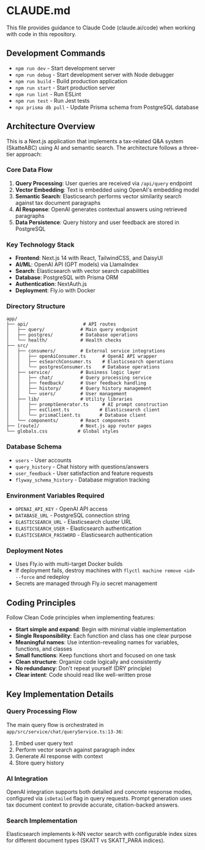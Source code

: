 # CLAUDE.md

This file provides guidance to Claude Code (claude.ai/code) when working with code in this repository.

## Development Commands

- `npm run dev` - Start development server
- `npm run debug` - Start development server with Node debugger
- `npm run build` - Build production application
- `npm run start` - Start production server
- `npm run lint` - Run ESLint
- `npm run test` - Run Jest tests
- `npx prisma db pull` - Update Prisma schema from PostgreSQL database

## Architecture Overview

This is a Next.js application that implements a tax-related Q&A system (SkatteABC) using AI and semantic search. The architecture follows a three-tier approach:

### Core Data Flow
1. **Query Processing**: User queries are received via `/api/query` endpoint
2. **Vector Embedding**: Text is embedded using OpenAI's embedding model
3. **Semantic Search**: Elasticsearch performs vector similarity search against tax document paragraphs
4. **AI Response**: OpenAI generates contextual answers using retrieved paragraphs
5. **Data Persistence**: Query history and user feedback are stored in PostgreSQL

### Key Technology Stack
- **Frontend**: Next.js 14 with React, TailwindCSS, and DaisyUI
- **AI/ML**: OpenAI API (GPT models) via LlamaIndex
- **Search**: Elasticsearch with vector search capabilities
- **Database**: PostgreSQL with Prisma ORM
- **Authentication**: NextAuth.js
- **Deployment**: Fly.io with Docker

### Directory Structure
```
app/
├── api/                    # API routes
│   ├── query/             # Main query endpoint
│   ├── postgres/          # Database operations
│   └── health/            # Health checks
├── src/
│   ├── consumers/         # External service integrations
│   │   ├── openAiConsumer.ts      # OpenAI API wrapper
│   │   ├── esSearchConsumer.ts    # Elasticsearch operations
│   │   └── postgresConsumer.ts    # Database operations
│   ├── service/           # Business logic layer
│   │   ├── chat/          # Query processing service
│   │   ├── feedback/      # User feedback handling
│   │   ├── history/       # Query history management
│   │   └── users/         # User management
│   ├── lib/               # Utility libraries
│   │   ├── promptGenerator.ts     # AI prompt construction
│   │   ├── esClient.ts           # Elasticsearch client
│   │   └── prismaClient.ts       # Database client
│   └── components/        # React components
├── [route]/               # Next.js app router pages
└── globals.css           # Global styles
```

### Database Schema
- `users` - User accounts
- `query_history` - Chat history with questions/answers
- `user_feedback` - User satisfaction and feature requests
- `flyway_schema_history` - Database migration tracking

### Environment Variables Required
- `OPENAI_API_KEY` - OpenAI API access
- `DATABASE_URL` - PostgreSQL connection string
- `ELASTICSEARCH_URL` - Elasticsearch cluster URL
- `ELASTICSEARCH_USER` - Elasticsearch authentication
- `ELASTICSEARCH_PASSWORD` - Elasticsearch authentication

### Deployment Notes
- Uses Fly.io with multi-target Docker builds
- If deployment fails, destroy machines with `flyctl machine remove <id> --force` and redeploy
- Secrets are managed through Fly.io secret management

## Coding Principles

Follow Clean Code principles when implementing features:

- **Start simple and expand**: Begin with minimal viable implementation
- **Single Responsibility**: Each function and class has one clear purpose
- **Meaningful names**: Use intention-revealing names for variables, functions, and classes
- **Small functions**: Keep functions short and focused on one task
- **Clean structure**: Organize code logically and consistently
- **No redundancy**: Don't repeat yourself (DRY principle)
- **Clear intent**: Code should read like well-written prose

## Key Implementation Details

### Query Processing Flow
The main query flow is orchestrated in `app/src/service/chat/queryService.ts:13-36`:
1. Embed user query text
2. Perform vector search against paragraph index
3. Generate AI response with context
4. Store query history

### AI Integration
OpenAI integration supports both detailed and concrete response modes, configured via `isDetailed` flag in query requests. Prompt generation uses tax document context to provide accurate, citation-backed answers.

### Search Implementation
Elasticsearch implements k-NN vector search with configurable index sizes for different document types (SKATT vs SKATT_PARA indices).